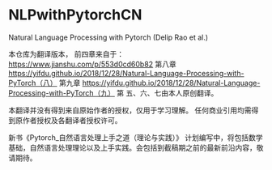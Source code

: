 # NLPwithPytorchCN
Natural Language Processing with Pytorch (Delip Rao et al.)

本仓库为翻译版本，
前四章来自于： https://www.jianshu.com/p/553d0cd60b82
第八章 https://yifdu.github.io/2018/12/28/Natural-Language-Processing-with-PyTorch（八）
第九章 https://yifdu.github.io/2018/12/28/Natural-Language-Processing-with-PyTorch（九）
第 五、六、七由本人原创翻译。

本翻译并没有得到来自原始作者的授权，仅用于学习理解。 任何商业引用均需得到原作者授权及各翻译者授权许可。

新书《Pytorch_自然语言处理上手之道（理论与实践）》 计划编写中，将包括数学基础，自然语言处理理论以及上手实践。会包括到截稿期之前的最新前沿内容，敬请期待。

